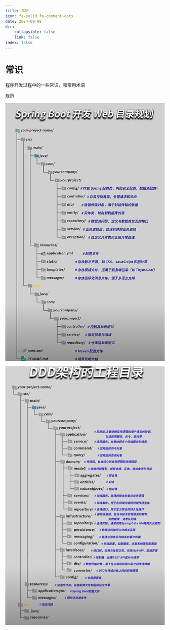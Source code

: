 ```yaml
---
title: 常识
icon: fa-solid fa-comment-dots
date: 2024-09-08
dir:
	collapsible: false
	link: false
index: false
---
```


# 常识

程序开发过程中的一些常识，和常用术语

规范

![image-20241006162402952](images/image-20241006162402952.png)

![image-20241015194528375](images/image-20241015194528375.png)